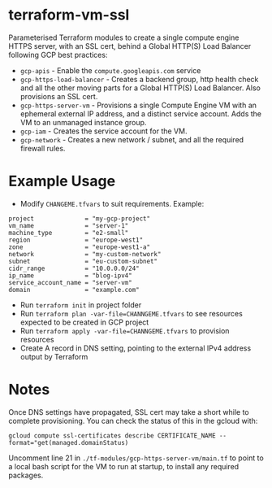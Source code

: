 # terraform-vm-ssl

Parameterised Terraform modules to create a single compute engine HTTPS server, with an SSL cert, behind a Global HTTP(S) Load Balancer following GCP best practices:

- `gcp-apis` - Enable the `compute.googleapis.com` service
- `gcp-https-load-balancer` - Creates a backend group, http health check and all the other moving parts for a Global HTTP(S) Load Balancer. Also provisions an SSL cert.
- `gcp-https-server-vm` - Provisions a single Compute Engine VM with an ephemeral external IP address, and a distinct service account. Adds the VM to an unmanaged instance group.
- `gcp-iam` - Creates the service account for the VM.
- `gcp-network` - Creates a new network / subnet, and all the required firewall rules.

# Example Usage

- Modify `CHANGEME.tfvars` to suit requirements. Example:

```
project              = "my-gcp-project"
vm_name              = "server-1"
machine_type         = "e2-small"
region               = "europe-west1"
zone                 = "europe-west1-a"
network              = "my-custom-network"
subnet               = "eu-custom-subnet"
cidr_range           = "10.0.0.0/24"
ip_name              = "blog-ipv4"
service_account_name = "server-vm"
domain               = "example.com"

```
- Run `terraform init` in project folder
- Run `terraform plan -var-file=CHANNGEME.tfvars` to see resources expected to be created in GCP project
- Run `terraform apply -var-file=CHANNGEME.tfvars` to provision resources
- Create A record in DNS setting, pointing to the external IPv4 address output by Terraform
# Notes

Once DNS settings have propagated, SSL cert may take a short while to complete provisioning. You can check the status of this in the gcloud with:

`gcloud compute ssl-certificates describe CERTIFICATE_NAME --format="get(managed.domainStatus)`

Uncomment line 21 in `./tf-modules/gcp-https-server-vm/main.tf` to point to a local bash script for the VM to run at startup, to install any required packages.